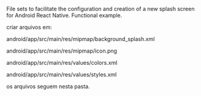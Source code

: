 File sets to facilitate the configuration and creation of a new splash screen for Android React Native. Functional example.

criar arquivos em:

android/app/src/main/res/mipmap/background_splash.xml

android/app/src/main/res/mipmap/icon.png

android/app/src/main/res/values/colors.xml

android/app/src/main/res/values/styles.xml

os arquivos seguem nesta pasta.